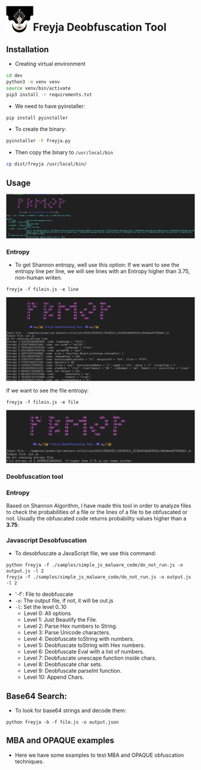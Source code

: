 <img align="left" height="70" src="doc/images/freyja.png" alt="freyja">

# Freyja Deobfuscation Tool

## Installation

* Creating virtual environment
```bash
cd dev
python3 -m venv venv
source venv/bin/activate
pip3 install -r requirements.txt
```

* We need to have pyinstaller:

```bash
pip install pyinstaller
```

* To create the binary:

```bash
pyinstaller -F freyja.py
```

* Then copy the binary to `/usr/local/bin`

```bash
cp dist/freyja /usr/local/bin/
```

## Usage
![usage](doc/images/usage.png)

### Entropy
* To get Shannon entropy, well use this option:
If we want to see the entropy line per line, we will see lines with an Entropy higher than 3.75, non-human writen.
```commandline
freyja -f filein.js -e line
```
![line_entropy](doc/images/line_entropy.png)

If we want to see the file entropy:
```commandline
freyja -f filein.js -e file
```
![file_entropy](doc/images/file_entropy.png)

### Deobfuscation tool

### Entropy
Based on Shannon Algorithm, I have made this tool in order to analyze files to check the probabilities of a file or the lines of a file to be obfuscated or not.
Usually the obfuscated code returns probability values higher than a **3.75**:

### Javascript Desobfuscation
* To desobfuscate a JavaScript file, we use this command:
```commandline
python freyja -f ./samples/simple_js_malware_code/do_not_run.js -o output.js -l 2
freyja -f ./samples/simple_js_malware_code/do_not_run.js -o output.js -l 2
```
* '-f': File to deobfuscate
* `-o`: The output file, if not, it will be out.js
* `-l`: Set the level 0..10
  * Level 0: All options 
  * Level 1: Just Beautify the File.
  * Level 2: Parse Hex numbers to String.
  * Level 3: Parse Unicode characters.
  * Level 4: Deobfuscate toString with numbers.
  * Level 5: Deobfuscate toString with Hex numbers.
  * Level 6: Deobfuscate Eval with a list of numbers.
  * Level 7: Deobfuscate unescape function inside chars.
  * Level 8: Deobfuscate char sets.
  * Level 9: Deobfuscate parseInt function.
  * Level 10: Append Chars.

## Base64 Search:
* To look for base64 strings and decode them:

```commandline
python freyja -b -f file.js -o output.json 
```

## MBA and OPAQUE examples
* Here we have some examples to test MBA and OPAQUE obfuscation techniques.
